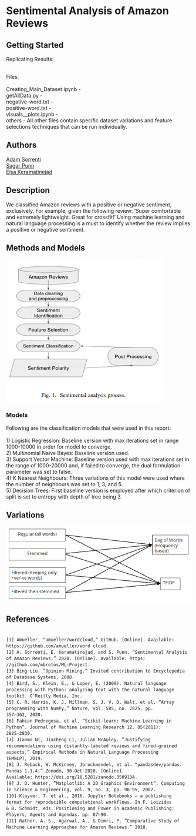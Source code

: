 # Sentimental Analysis of Amazon Reviews

## Getting Started

Replicating Results:<br/><br/>




Files:
<br/><br/>
Creating_Main_Dataset.ipynb - <br/>
getAllData.py - <br/>
negative-word.txt - <br/>
positive-word.txt - <br/>
visuals__plots.ipynb - <br/>
others - All other files contain specific dataset variations and feature selections techniques that can be run individually.<br/>

## Authors

[Adam Sorrenti](https://github.com/mbrotos)<br/>
[Sagar Punn](https://github.com/singh13sagar)<br/>
[Eisa Keramatinejad](https://github.com/eisakeramati)<br/>

## Description

We classified Amazon reviews with a positive or negative sentiment, exclusively. For example, given the following review: ’Super comfortable and extremely lightweight. Great for crossfit!’ Using machine learning and natural language processing is a must to identify whether the review implies a positive or negative sentiment.

## Methods and Models

![Process](/images/process.png)

### Models

Following are the classification models that were used
in this report:<br/><br/>
    1) Logistic Regression: Baseline version with max
    iterations set in range 1000-10000 in order for model
    to converge.<br/>
    2) Multinomial Naive Bayes: Baseline version used.<br/>
    3) Support Vector Machine: Baseline version used
    with max iterations set in the range of 1000-20000 and,
    if failed to converge, the dual formulation parameter was
    set to false.<br/>
    4) K Nearest Neighbours: Three variations of this
    model were used where the number of neighbours was
    set to 1, 3, and 5.<br/>
    5) Decision Trees: First baseline version is employed
    after which criterion of split is set to entropy with depth
    of tree being 3.<br/>

## Variations

![Variations](/images/variations.png)


## References

<code>
[1] Amueller, “amueller/wordcloud,” GitHub. [Online]. Available:
https://github.com/amueller/word cloud.
[2] A. Sorrenti, E. Keramatinejad, and S. Punn, “Sentimental Analysis of Amazon Reviews,” 2020. [Online]. Available: https:
//github.com/mbrotos/ML-Project.
[3] Bing Liu. ”Opinion Mining.” Invited contribution to Encyclopedia of Database Systems, 2008.
[4] Bird, S., Klein, E., & Loper, E. (2009). Natural language processing with Python: analyzing text with the natural language
toolkit. O’Reilly Media, Inc.
[5] C. R. Harris, K. J. Millman, S. J. V. D. Walt, et al. “Array
programming with NumPy,” Nature, vol. 585, no. 7825, pp.
357–362, 2020.
[6] Fabian Pedregosa, et al. ”Scikit-learn: Machine Learning in
Python”. Journal of Machine Learning Research 12. 85(2011):
2825-2830.
[7] Jianmo Ni, Jiacheng Li, Julian McAuley. ”Justifying recommendations using distantly-labeled reviews and fined-grained
aspects.” Empirical Methods in Natural Language Processing
(EMNLP), 2019.
[8] J. Reback, W. McKinney, Jbrockmendel, et al. “pandasdev/pandas: Pandas 1.1.4,” Zenodo, 30-Oct-2020. [Online].
Available: https://doi.org/10.5281/zenodo.3509134.
[9] J. D. Hunter, ”Matplotlib: A 2D Graphics Environment”, Computing in Science & Engineering, vol. 9, no. 3, pp. 90-95, 2007.
[10] Kluyver, T. et al., 2016. Jupyter Notebooks – a publishing
format for reproducible computational workflows. In F. Loizides
& B. Schmidt, eds. Positioning and Power in Academic Publishing: Players, Agents and Agendas. pp. 87–90.
[11] Rathor, A. S., Agarwal, A., & Dimri, P. ”Comparative Study of
Machine Learning Approaches for Amazon Reviews.” 2018.
</code>